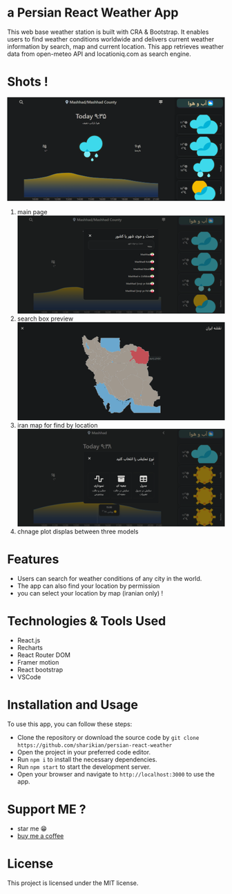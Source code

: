 # a Persian React Weather App
This web base weather station is built with CRA & Bootstrap. It enables users to find weather conditions worldwide and delivers current weather information by search, map and current location. This app retrieves weather data from open-meteo API and locationiq.com as search engine.

# Shots !
![main page](https://github.com/sharikian/persian-react-weather/blob/master/screenshots/main-page.png?raw=true)
1) main page
![search box](https://github.com/sharikian/persian-react-weather/blob/master/screenshots/search-box.png?raw=true)
2) search box preview
![iran map](https://github.com/sharikian/persian-react-weather/blob/master/screenshots/iran-map.png?raw=true)
3) iran map for find by location
![change plots](https://github.com/sharikian/persian-react-weather/blob/master/screenshots/change-plots.png?raw=true)
4) chnage plot displas between three models

# Features
- Users can search for weather conditions of any city in the world.
- The app can also find your location by permission
- you can select your location by map (iranian only) !

# Technologies & Tools Used
- React.js
- Recharts
- React Router DOM
- Framer motion
- React bootstrap
- VSCode

# Installation and Usage
To use this app, you can follow these steps:

- Clone the repository or download the source code by `git clone https://github.com/sharikian/persian-react-weather`
- Open the project in your preferred code editor.
- Run  `npm i` to install the necessary dependencies.
- Run `npm start` to start the development server.
- Open your browser and navigate to `http://localhost:3000` to use the app.

# Support ME ?
- star me 😁
- [buy me a coffee ](https://buymeacoffee.com/sharikian)

# License
This project is licensed under the MIT license.